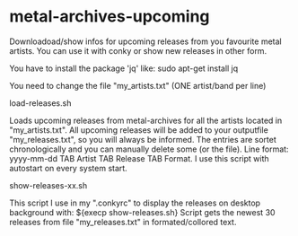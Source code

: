 # metal-archives-upcoming

Downloadoad/show infos for upcoming releases from you favourite metal artists. You can use it with conky or show new releases in other form.

You have to install the package 'jq' like: sudo apt-get install jq

You need to change the file "my_artists.txt" (ONE artist/band per line)


load-releases.sh

Loads upcoming releases from metal-archives for all the artists located in "my_artists.txt". All upcoming releases will be added to your outputfile "my_releases.txt", so you will always be informed. The entries are sortet chronologically and you can manually delete some (or the file). Line format: yyyy-mm-dd TAB Artist TAB Release TAB Format. I use this script with autostart on every system start.


show-releases-xx.sh

This script I use in my ".conkyrc" to display the releases on desktop background with: ${execp show-releases.sh} Script gets the newest 30 releases from file "my_releases.txt" in formated/collored text.

